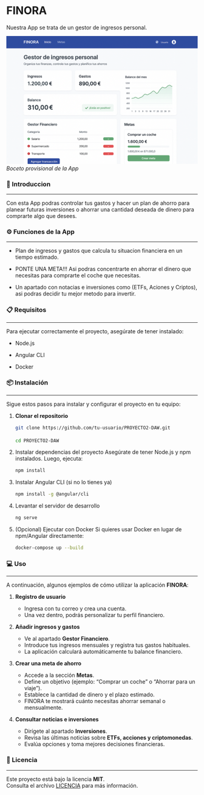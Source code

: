 ﻿# FINORA

Nuestra App se trata de un gestor de ingresos personal.

![Boceto](./img/bocetoWEB.png)
*Boceto provisional de la App*

### :rocket: Introduccion
---
Con esta App podras controlar tus gastos y hacer un plan de ahorro para planear futuras inversiones o ahorrar una cantidad deseada de dinero para comprarte algo que desees.

### :gear: Funciones de la App 
---
* Plan de ingresos y gastos que calcula tu situacion financiera en un tiempo estimado.

* PONTE UNA META!!! Asi podras concentrarte en ahorrar el dinero que necesitas para comprarte el coche que necesitas.

* Un apartado con notacias e inversiones como (ETFs, Aciones y Criptos), asi podras decidir tu mejor metodo para invertir.

### :clipboard: Requisitos 
---
Para ejecutar correctamente el proyecto, asegúrate de tener instalado:

* Node.js

* Angular CLI

* Docker

### :package: Instalación 
---
Sigue estos pasos para instalar y configurar el proyecto en tu equipo:  

1. **Clonar el repositorio**  
    ```bash
   git clone https://github.com/tu-usuario/PROYECTO2-DAW.git

   cd PROYECTO2-DAW
    ```

2. Instalar dependencias del proyecto
Asegúrate de tener Node.js y npm instalados. Luego, ejecuta:

    ```bash
    npm install
    ```

3. Instalar Angular CLI (si no lo tienes ya)

    ```bash
    npm install -g @angular/cli
    ```

4. Levantar el servidor de desarrollo

    ```bash
    ng serve
    ```

5. (Opcional) Ejecutar con Docker
Si quieres usar Docker en lugar de npm/Angular directamente:

    ```bash
    docker-compose up --build
    ```

### :computer: Uso 
---
A continuación, algunos ejemplos de cómo utilizar la aplicación **FINORA**:  

1. **Registro de usuario**  
   - Ingresa con tu correo y crea una cuenta.  
   - Una vez dentro, podrás personalizar tu perfil financiero.  

2. **Añadir ingresos y gastos**  
   - Ve al apartado **Gestor Financiero**.  
   - Introduce tus ingresos mensuales y registra tus gastos habituales.  
   - La aplicación calculará automáticamente tu balance financiero.  

3. **Crear una meta de ahorro**  
   - Accede a la sección **Metas**.  
   - Define un objetivo (ejemplo: “Comprar un coche” o “Ahorrar para un viaje”).  
   - Establece la cantidad de dinero y el plazo estimado.  
   - FINORA te mostrará cuánto necesitas ahorrar semanal o mensualmente.  

4. **Consultar noticias e inversiones**  
   - Dirígete al apartado **Inversiones**.  
   - Revisa las últimas noticias sobre **ETFs, acciones y criptomonedas**.  
   - Evalúa opciones y toma mejores decisiones financieras.

### :scroll: Licencia 
---
Este proyecto está bajo la licencia **MIT**.  
Consulta el archivo [LICENCIA](LICENCIA) para más información. 


